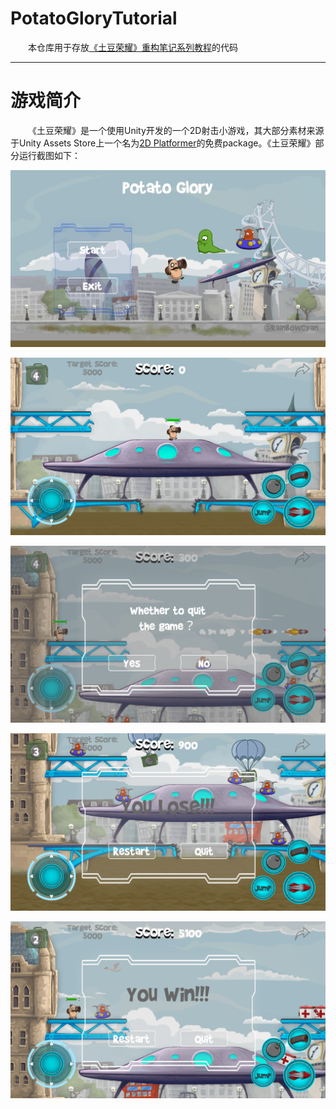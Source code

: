 # PotatoGloryTutorial

&emsp;&emsp;本仓库用于存放[《土豆荣耀》重构笔记系列教程](https://asancai.github.io/tutorial/potato-glory/PotatoGloryTutorial-1/)的代码

***

# 游戏简介

&emsp;&emsp;《土豆荣耀》是一个使用Unity开发的一个2D射击小游戏，其大部分素材来源于Unity Assets Store上一个名为[2D Platformer](https://assetstore.unity.com/packages/essentials/tutorial-projects/2d-platformer-11228)的免费package。《土豆荣耀》部分运行截图如下：

![游戏菜单界面](https://github.com/AsanCai/BlogImage/raw/master/PotatoGloryTutorial/Essay1/Image1.png)

![游戏场景](https://github.com/AsanCai/BlogImage/raw/master/PotatoGloryTutorial/Essay1/Image2.png)

![游戏暂停](https://github.com/AsanCai/BlogImage/raw/master/PotatoGloryTutorial/Essay1/Image3.png)

![游戏失败](https://github.com/AsanCai/BlogImage/raw/master/PotatoGloryTutorial/Essay1/Image4.png)

![游戏胜利](https://github.com/AsanCai/BlogImage/raw/master/PotatoGloryTutorial/Essay1/Image5.png)